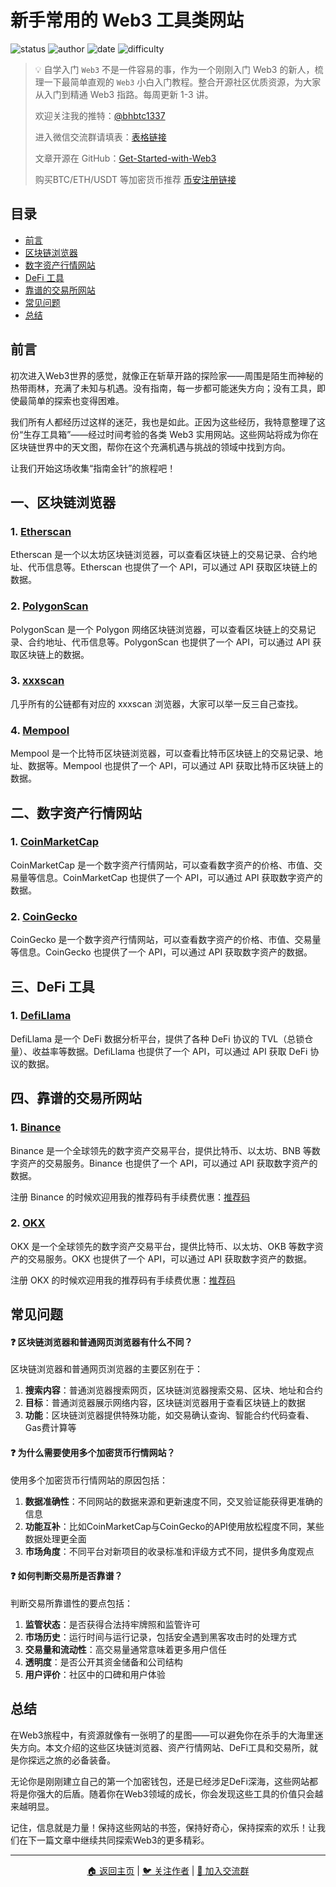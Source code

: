 # 新手常用的 Web3 工具类网站

![status](https://img.shields.io/badge/状态-已完成-success)
![author](https://img.shields.io/badge/作者-beihaili-blue)
![date](https://img.shields.io/badge/日期-2025--06-orange)
![difficulty](https://img.shields.io/badge/难度-初级-brightgreen)

> 💡 自学入门 `Web3` 不是一件容易的事，作为一个刚刚入门 Web3 的新人，梳理一下最简单直观的 `Web3` 小白入门教程。整合开源社区优质资源，为大家从入门到精通 Web3 指路。每周更新 1-3 讲。
> 
> 欢迎关注我的推特：[@bhbtc1337](https://twitter.com/bhbtc1337)
> 
> 
> 进入微信交流群请填表：[表格链接](https://forms.gle/QMBwL6LwZyQew1tX8)
> 
> 文章开源在 GitHub：[Get-Started-with-Web3](https://github.com/beihaili/Get-Started-with-Web3)
> 
> 购买BTC/ETH/USDT 等加密货币推荐 [币安](https://www.binance.com/zh-CN)[注册链接](https://accounts.marketwebb.me/register?ref=39797374)

## 目录

- [前言](#前言)
- [区块链浏览器](#一区块链浏览器)
- [数字资产行情网站](#二数字资产行情网站)
- [DeFi 工具](#三defi-工具)
- [靠谱的交易所网站](#四靠谱的交易所网站)
- [常见问题](#常见问题)
- [总结](#总结)

## 前言

初次进入Web3世界的感觉，就像正在斩草开路的探险家——周围是陌生而神秘的热带雨林，充满了未知与机遇。没有指南，每一步都可能迷失方向；没有工具，即使最简单的探索也变得困难。

我们所有人都经历过这样的迷茫，我也是如此。正因为这些经历，我特意整理了这份“生存工具箱”——经过时间考验的各类 Web3 实用网站。这些网站将成为你在区块链世界中的天文图，帮你在这个充满机遇与挑战的领域中找到方向。

让我们开始这场收集“指南金针”的旅程吧！

## 一、区块链浏览器

### 1. [Etherscan](https://etherscan.io/)
Etherscan 是一个以太坊区块链浏览器，可以查看区块链上的交易记录、合约地址、代币信息等。Etherscan 也提供了一个 API，可以通过 API 获取区块链上的数据。

### 2. [PolygonScan](https://polygonscan.com/)
PolygonScan 是一个 Polygon 网络区块链浏览器，可以查看区块链上的交易记录、合约地址、代币信息等。PolygonScan 也提供了一个 API，可以通过 API 获取区块链上的数据。

### 3. [xxxscan](https://xxxscan.com/)
几乎所有的公链都有对应的 xxxscan 浏览器，大家可以举一反三自己查找。

### 4. [Mempool](https://mempool.space/)
Mempool 是一个比特币区块链浏览器，可以查看比特币区块链上的交易记录、地址、数据等。Mempool 也提供了一个 API，可以通过 API 获取比特币区块链上的数据。

## 二、数字资产行情网站

### 1. [CoinMarketCap](https://coinmarketcap.com/)
CoinMarketCap 是一个数字资产行情网站，可以查看数字资产的价格、市值、交易量等信息。CoinMarketCap 也提供了一个 API，可以通过 API 获取数字资产的数据。

### 2. [CoinGecko](https://www.coingecko.com/)
CoinGecko 是一个数字资产行情网站，可以查看数字资产的价格、市值、交易量等信息。CoinGecko 也提供了一个 API，可以通过 API 获取数字资产的数据。

## 三、DeFi 工具

### 1. [DefiLlama](https://defillama.com/)
DefiLlama 是一个 DeFi 数据分析平台，提供了各种 DeFi 协议的 TVL（总锁仓量）、收益率等数据。DefiLlama 也提供了一个 API，可以通过 API 获取 DeFi 协议的数据。

## 四、靠谱的交易所网站

### 1. [Binance](https://www.binance.com/)
Binance 是一个全球领先的数字资产交易平台，提供比特币、以太坊、BNB 等数字资产的交易服务。Binance 也提供了一个 API，可以通过 API 获取数字资产的数据。

注册 Binance 的时候欢迎用我的推荐码有手续费优惠：[推荐码](https://www.binance.info/activity/referral-entry/CPA?ref=CPA_00EZI5X6IS)

### 2. [OKX](https://www.okx.com/)
OKX 是一个全球领先的数字资产交易平台，提供比特币、以太坊、OKB 等数字资产的交易服务。OKX 也提供了一个 API，可以通过 API 获取数字资产的数据。

注册 OKX 的时候欢迎用我的推荐码有手续费优惠：[推荐码](https://cnouyi.studio/join/7133496)

## 常见问题

#### ❓ 区块链浏览器和普通网页浏览器有什么不同？

区块链浏览器和普通网页浏览器的主要区别在于：

1. **搜索内容**：普通浏览器搜索网页，区块链浏览器搜索交易、区块、地址和合约
2. **目标**：普通浏览器展示网络内容，区块链浏览器用于查看区块链上的数据
3. **功能**：区块链浏览器提供特殊功能，如交易确认查询、智能合约代码查看、Gas费计算等

#### ❓ 为什么需要使用多个加密货币行情网站？

使用多个加密货币行情网站的原因包括：

1. **数据准确性**：不同网站的数据来源和更新速度不同，交叉验证能获得更准确的信息
2. **功能互补**：比如CoinMarketCap与CoinGecko的API使用放松程度不同，某些数据处理更全面
3. **市场角度**：不同平台对新项目的收录标准和评级方式不同，提供多角度观点

#### ❓ 如何判断交易所是否靠谱？

判断交易所靠谱性的要点包括：

1. **监管状态**：是否获得合法持牢牌照和监管许可
2. **市场历史**：运行时间与运行记录，包括安全遇到黑客攻击时的处理方式
3. **交易量和流动性**：高交易量通常意味着更多用户信任
4. **透明度**：是否公开其资金储备和公司结构
5. **用户评价**：社区中的口碑和用户体验

## 总结

在Web3旅程中，有资源就像有一张明了的星图——可以避免你在杀手的大海里迷失方向。本文介绍的这些区块链浏览器、资产行情网站、DeFi工具和交易所，就是你探远之旅的必备装备。

无论你是刚刚建立自己的第一个加密钱包，还是已经涉足DeFi深海，这些网站都将是你强大的后盾。随着你在Web3领域的成长，你会发现这些工具的价值只会越来越明显。

记住，信息就是力量！保持这些网站的书签，保持好奇心，保持探索的欢乐！让我们在下一篇文章中继续共同探索Web3的更多精彩。

---

<div align="center">
<a href="https://github.com/beihaili/Get-Started-with-Web3">🏠 返回主页</a> | 
<a href="https://twitter.com/bhbtc1337">🐦 关注作者</a> | 
<a href="https://forms.gle/QMBwL6LwZyQew1tX8">📝 加入交流群</a>
</div>
